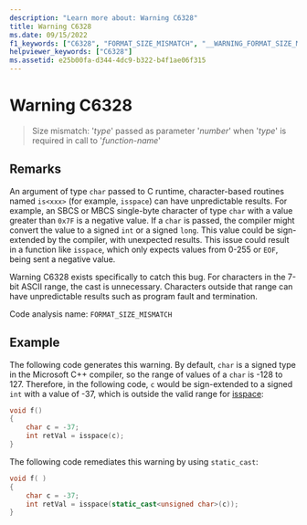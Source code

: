 ```yaml
---
description: "Learn more about: Warning C6328"
title: Warning C6328
ms.date: 09/15/2022
f1_keywords: ["C6328", "FORMAT_SIZE_MISMATCH", "__WARNING_FORMAT_SIZE_MISMATCH"]
helpviewer_keywords: ["C6328"]
ms.assetid: e25b00fa-d344-4dc9-b322-b4f1ae06f315
---
```

# Warning C6328

> Size mismatch: '*type*' passed as parameter '*number*' when '*type*' is required in call to '*function-name*'

## Remarks

An argument of type `char` passed to C runtime, character-based routines named `is<xxx>` (for example, `isspace`) can have unpredictable results. For example, an SBCS or MBCS single-byte character of type `char` with a value greater than `0x7F` is a negative value. If a `char` is passed, the compiler might convert the value to a signed `int` or a signed `long`. This value could be sign-extended by the compiler, with unexpected results. This issue could result in a function like `isspace`, which only expects values from 0-255 or `EOF`, being sent a negative value.

Warning C6328 exists specifically to catch this bug. For characters in the 7-bit ASCII range, the cast is unnecessary. Characters outside that range can have unpredictable results such as program fault and termination.

Code analysis name: `FORMAT_SIZE_MISMATCH`

## Example

The following code generates this warning. By default, `char` is a signed type in the Microsoft C++ compiler, so the range of values of a `char` is -128 to 127. Therefore, in the following code, `c` would be sign-extended to a signed `int` with a value of -37, which is outside the valid range for [isspace](../standard-library/locale-functions.md#isspace):

```cpp
void f()
{
    char c = -37;
    int retVal = isspace(c);
}
```

The following code remediates this warning by using `static_cast`:

```cpp
void f( )
{
    char c = -37;
    int retVal = isspace(static_cast<unsigned char>(c));
}
```

